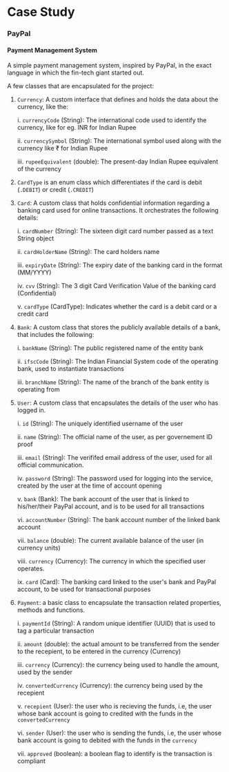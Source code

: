 # Case Study

### PayPal

#### Payment Management System

A simple payment management system, inspired by PayPal, in the exact language in which the fin-tech giant started out.

A few classes that are encapsulated for the project:

1. `Currency`: A custom interface that defines and holds the data about the currency, like the:

   i. `currencyCode` (String): The international code used to identify the currency, like for eg. INR for Indian Rupee

   ii. `currencySymbol` (String): The international symbol used along with the currency like ₹ for Indian Rupee

   iii. `rupeeEquivalent` (double): The present-day Indian Rupee equivalent of the currency

2. `CardType` is an enum class which differentiates if the card is debit (`.DEBIT`) or credit (`.CREDIT`)

3. `Card`: A custom class that holds confidential information regarding a banking card used for online transactions. It orchestrates the following details:

   i. `cardNumber` (String): The sixteen digit card number passed as a text String object

   ii. `cardHolderName` (String): The card holders name

   iii. `expiryDate` (String): The expiry date of the banking card in the format (MM/YYYY)

   iv. `cvv` (String): The 3 digit Card Verification Value of the banking card (Confidential)

   v. `cardType` (CardType): Indicates whether the card is a debit card or a credit card

4. `Bank`: A custom class that stores the publicly available details of a bank, that includes the following:

   i. `bankName` (String): The public registered name of the entity bank

   ii. `ifscCode` (String): The Indian Financial System code of the operating bank, used to instantiate transactions

   iii. `branchName` (String): The name of the branch of the bank entity is operating from

5. `User`: A custom class that encapsulates the details of the user who has logged in.

   i. `id` (String): The uniquely identified username of the user

   ii. `name` (String): The official name of the user, as per governement ID proof

   iii. `email` (String): The verififed email address of the user, used for all official communication.

   iv. `password` (String): The password used for logging into the service, created by the user at the time of account opening

   v. `bank` (Bank): The bank account of the user that is linked to his/her/their PayPal account, and is to be used for all transactions

   vi. `accountNumber` (String): The bank account number of the linked bank account

   vii. `balance` (double): The current available balance of the user (in currency units)

   viii. `currency` (Currency): The currency in which the specified user operates.

   ix. `card` (Card): The banking card linked to the user's bank and PayPal account, to be used for transactional purposes

6. `Payment`: a basic class to encapsulate the transaction related properties, methods and functions.

   i. `paymentId` (String): A random unique identifier (UUID) that is used to tag a particular transaction

   ii. `amount` (double): the actual amount to be transferred from the sender to the recepient, to be entered in the currency (Currency)

   iii. `currency` (Currency): the currency being used to handle the amount, used by the sender

   iv. `convertedCurrency` (Currency): the currency being used by the recepient

   v. `recepient` (User): the user who is recieving the funds, i.e, the user whose bank account is going to credited with the funds in the `convertedCurrency`

   vi. `sender` (User): the user who is sending the funds, i.e, the user whose bank account is going to debited with the funds in the `currency`

   vii. `approved` (boolean): a boolean flag to identify is the transaction is compliant
